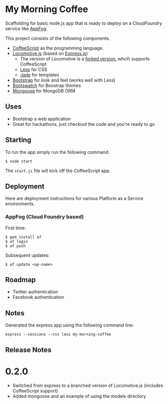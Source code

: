 My Morning Coffee
=================

Scaffolding for basic node.js app that is ready to deploy on a CloudFoundry service like [AppFog](http://appfog.com).

This project consists of the following components.

- [CoffeeScript](http://coffeescript.org/) as the programming language.
- [Locomotive.js](https://github.com/jaredhanson/locomotive) (based on [Express.js](https://github.com/visionmedia/express))
  - The version of Locomotive is a [forked version](https://github.com/djensen47/locomotive), whcih supports CoffeeScript
  - [Less](https://github.com/cloudhead/less.js) for CSS
  - [Jade](https://github.com/visionmedia/jade) for templates
- [Bootstrap](http://twitter.github.com/bootstrap/) for look and feel (works well with Less)
- [Bootswatch](http://bootswatch.com/) for Boostrap themes
- [Mongoose](http://mongoosejs.com/) for MongoDB ORM

Uses
----

- Bootstrap a web application
- Great for hackathons, just checkout the code and you're ready to go

Starting
--------
To run the app simply run the following command:

    $ node start

The `start.js` file will kick off the CoffeeScript app.

Deployment
----------

Here are deployment instructions for various Platform as a Service environments.

### AppFog (Cloud Foundry based)


First time:

    $ gem install af
    $ af login
    $ af push

Subsequent updates:

    $ af update <ap-name>


Roadmap
-------

- Twitter authentication
- Facebook authentication

Notes
-----

Generated the express app using the following command line:

    express --sessions --css less my-morning-coffee

Release Notes
-------------

# 0.2.0

- Switched from express to a branched version of Locomotive.js (includes CoffeeScript support)
- Added mongoose and an example of using the models directory

